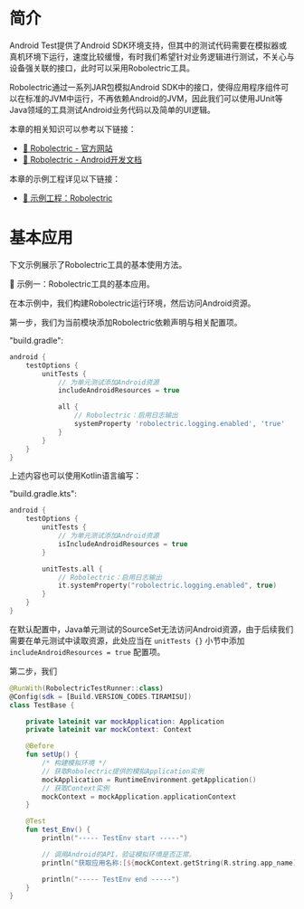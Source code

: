 # 简介
Android Test提供了Android SDK环境支持，但其中的测试代码需要在模拟器或真机环境下运行，速度比较缓慢，有时我们希望针对业务逻辑进行测试，不关心与设备强关联的接口，此时可以采用Robolectric工具。

Robolectric通过一系列JAR包模拟Android SDK中的接口，使得应用程序组件可以在标准的JVM中运行，不再依赖Android的JVM，因此我们可以使用JUnit等Java领域的工具测试Android业务代码以及简单的UI逻辑。


本章的相关知识可以参考以下链接：

- [🔗 Robolectric - 官方网站](https://robolectric.org/)
- [🔗 Robolectric - Android开发文档](https://developer.android.com/training/testing/local-tests/robolectric?hl=zh-cn)

本章的示例工程详见以下链接：

- [🔗 示例工程：Robolectric](https://github.com/BI4VMR/Study-Android/tree/master/M02_Tool/C03_Test/S02_Robolectric)





# 基本应用
下文示例展示了Robolectric工具的基本使用方法。

🔴 示例一：Robolectric工具的基本应用。

在本示例中，我们构建Robolectric运行环境，然后访问Android资源。

第一步，我们为当前模块添加Robolectric依赖声明与相关配置项。

"build.gradle":

```groovy
android {
    testOptions {
        unitTests {
            // 为单元测试添加Android资源
            includeAndroidResources = true

            all {
                // Robolectric：启用日志输出
                systemProperty 'robolectric.logging.enabled', 'true'
            }
        }
    }
}
```

上述内容也可以使用Kotlin语言编写：

"build.gradle.kts":

```kotlin
android {
    testOptions {
        unitTests {
            // 为单元测试添加Android资源
            isIncludeAndroidResources = true
        }

        unitTests.all {
            // Robolectric：启用日志输出
            it.systemProperty("robolectric.logging.enabled", true)
        }
    }
}
```

在默认配置中，Java单元测试的SourceSet无法访问Android资源，由于后续我们需要在单元测试中读取资源，此处应当在 `unitTests {}` 小节中添加 `includeAndroidResources = true` 配置项。

第二步，我们

```kotlin
@RunWith(RobolectricTestRunner::class)
@Config(sdk = [Build.VERSION_CODES.TIRAMISU])
class TestBase {

    private lateinit var mockApplication: Application
    private lateinit var mockContext: Context

    @Before
    fun setUp() {
        /* 构建模拟环境 */
        // 获取Robolectric提供的模拟Application实例
        mockApplication = RuntimeEnvironment.getApplication()
        // 获取Context实例
        mockContext = mockApplication.applicationContext
    }

    @Test
    fun test_Env() {
        println("----- TestEnv start -----")

        // 调用Android的API，验证模拟环境是否正常。
        println("获取应用名称:[${mockContext.getString(R.string.app_name)}]")

        println("----- TestEnv end -----")
    }
}
```

